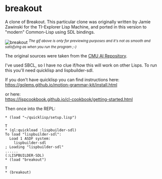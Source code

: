 # breakout

A clone of Breakout. This particular clone was originally written by Jamie Zawinski for the TI-Explorer Lisp Machine, and ported in this version to "modern" Common-Lisp using SDL bindings.

![breakout](https://user-images.githubusercontent.com/19293817/83981989-f5709600-a922-11ea-9b9a-97dab199d4df.gif)
<sup>_The gif above is only for previewing purposes and it's not as smooth and satisfying as when you run the program ;-)_</sup>

The original sources were taken from the [CMU AI Repository](http://www-cgi.cs.cmu.edu/afs/cs/project/ai-repository/ai/lang/lisp/code/impdep/explorer/).

I've used SBCL, so I have no clue if/how this will work on other Lisps. To run this you'll need quicklisp and lispbuilder-sdl.

If you don't have quicklisp you can find instructions here:<br/>
https://golems.github.io/motion-grammar-kit/install.html

or here:<br/>
https://lispcookbook.github.io/cl-cookbook/getting-started.html

Then once into the REPL:

```
* (load "~/quicklisp/setup.lisp")

T
* (ql:quickload :lispbuilder-sdl)
To load "lispbuilder-sdl":
  Load 1 ASDF system:
    lispbuilder-sdl
; Loading "lispbuilder-sdl"
......
(:LISPBUILDER-SDL)
* (load "breakout")

T
* (breakout)
```
